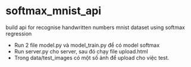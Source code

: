 # softmax_mnist_api
build api for recognise handwritten numbers mnist dataset using softmax regression
- Run 2 file model.py và model_train.py để có model softmax
- Run server.py cho server, sau đó chạy file upload.html
- Trong data/test_images có một số ảnh để upload cho việc test.
